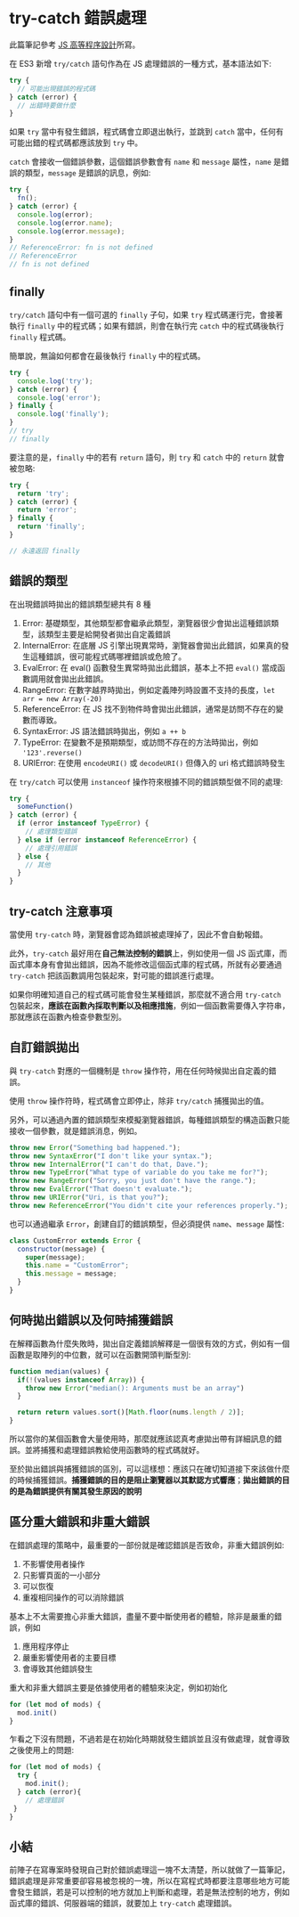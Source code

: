 # try-catch 錯誤處理

此篇筆記參考 <a href="https://www.books.com.tw/products/F014077744" target="_blank">JS 高等程序設計</a>所寫。

在 ES3 新增 `try/catch` 語句作為在 JS 處理錯誤的一種方式，基本語法如下:

```js
try {
  // 可能出現錯誤的程式碼
} catch (error) {
  // 出錯時要做什麼
}
```
如果 `try` 當中有發生錯誤，程式碼會立即退出執行，並跳到 `catch` 當中，任何有可能出錯的程式碼都應該放到 `try` 中。

`catch` 會接收一個錯誤參數，這個錯誤參數會有 `name` 和 `message` 屬性，`name` 是錯誤的類型，`message` 是錯誤的訊息，例如:

```js
try {
  fn();
} catch (error) {
  console.log(error);
  console.log(error.name);
  console.log(error.message);
}
// ReferenceError: fn is not defined
// ReferenceError
// fn is not defined
```
## finally 
`try/catch` 語句中有一個可選的 `finally` 子句，如果 `try` 程式碼運行完，會接著執行 `finally` 中的程式碼；如果有錯誤，則會在執行完 `catch` 中的程式碼後執行 `finally` 程式碼。

簡單說，無論如何都會在最後執行 `finally` 中的程式碼。

```js
try {
  console.log('try');
} catch (error) {
  console.log('error');
} finally {
  console.log('finally');
}
// try
// finally
```
要注意的是，`finally` 中的若有 `return` 語句，則 `try` 和 `catch` 中的 `return` 就會被忽略:

```js
try {
  return 'try';
} catch (error) {
  return 'error';
} finally {
  return 'finally';
}

// 永遠返回 finally
```

## 錯誤的類型
在出現錯誤時拋出的錯誤類型總共有 8 種
1. Error: 基礎類型，其他類型都會繼承此類型，瀏覽器很少會拋出這種錯誤類型，該類型主要是給開發者拋出自定義錯誤
2. InternalError: 在底層 JS 引擎出現異常時，瀏覽器會拋出此錯誤，如果真的發生這種錯誤，很可能程式碼哪裡錯誤或危險了。
3. EvalError: 在 eval() 函數發生異常時拋出此錯誤，基本上不把 `eval()` 當成函數調用就會拋出此錯誤。
4. RangeError: 在數字越界時拋出，例如定義陣列時設置不支持的長度，`let arr = new Array(-20)`
5. ReferenceError: 在 JS 找不到物件時會拋出此錯誤，通常是訪問不存在的變數而導致。
6. SyntaxError: JS 語法錯誤時拋出，例如 `a ++ b`
7. TypeError: 在變數不是預期類型，或訪問不存在的方法時拋出，例如 `'123'.reverse()`
8. URIError: 在使用 `encodeURI()` 或 `decodeURI()` 但傳入的 uri 格式錯誤時發生

在 `try/catch` 可以使用 `instanceof` 操作符來根據不同的錯誤類型做不同的處理:

```js
try {
  someFunction()
} catch (error) {
  if (error instanceof TypeError) {
    // 處理類型錯誤
  } else if (error instanceof ReferenceError) {
    // 處理引用錯誤
  } else {
    // 其他
  }
}
```

## try-catch 注意事項
當使用 `try-catch` 時，瀏覽器會認為錯誤被處理掉了，因此不會自動報錯。

此外，`try-catch` 最好用在**自己無法控制的錯誤**上，例如使用一個 JS 函式庫，而函式庫本身有會拋出錯誤，因為不能修改這個函式庫的程式碼，所就有必要通過 `try-catch` 把該函數調用包裝起來，對可能的錯誤進行處理。

如果你明確知道自己的程式碼可能會發生某種錯誤，那麼就不適合用 `try-catch` 包裝起來，**應該在函數內採取判斷以及相應措施**，例如一個函數需要傳入字符串，那就應該在函數內檢查參數型別。

## 自訂錯誤拋出
與 `try-catch` 對應的一個機制是 `throw` 操作符，用在任何時候拋出自定義的錯誤。

使用 `throw` 操作符時，程式碼會立即停止，除非 `try/catch` 捕獲拋出的值。

另外，可以通過內置的錯誤類型來模擬瀏覽器錯誤，每種錯誤類型的構造函數只能接收一個參數，就是錯誤消息，例如。
```js
throw new Error("Something bad happened."); 
throw new SyntaxError("I don't like your syntax."); 
throw new InternalError("I can't do that, Dave."); 
throw new TypeError("What type of variable do you take me for?"); 
throw new RangeError("Sorry, you just don't have the range."); 
throw new EvalError("That doesn't evaluate."); 
throw new URIError("Uri, is that you?"); 
throw new ReferenceError("You didn't cite your references properly."); 
```

也可以通過繼承 `Error`，創建自訂的錯誤類型，但必須提供 `name`、`message` 屬性:

```js
class CustomError extends Error { 
  constructor(message) { 
    super(message); 
    this.name = "CustomError"; 
    this.message = message; 
  } 
} 
```

## 何時拋出錯誤以及何時捕獲錯誤
在解釋函數為什麼失敗時，拋出自定義錯誤解釋是一個很有效的方式，例如有一個函數是取陣列的中位數，就可以在函數開頭判斷型別:

```js
function median(values) {
  if(!(values instanceof Array)) {
    throw new Error("median(): Arguments must be an array")
  }

  return return values.sort()[Math.floor(nums.length / 2)]; 
}
```

所以當你的某個函數會大量使用時，那麼就應該認真考慮拋出帶有詳細訊息的錯誤。並將捕獲和處理錯誤教給使用函數時的程式碼就好。

至於拋出錯誤與捕獲錯誤的區別，可以這樣想：應該只在確切知道接下來該做什麼的時候捕獲錯誤。**捕獲錯誤的目的是阻止瀏覽器以其默認方式響應**；**拋出錯誤的目的是為錯誤提供有關其發生原因的說明**

## 區分重大錯誤和非重大錯誤
在錯誤處理的策略中，最重要的一部份就是確認錯誤是否致命，非重大錯誤例如:
1. 不影響使用者操作
2. 只影響頁面的一小部分
3. 可以恢復
4. 重複相同操作的可以消除錯誤

基本上不太需要擔心非重大錯誤，盡量不要中斷使用者的體驗，除非是嚴重的錯誤，例如
1. 應用程序停止
2. 嚴重影響使用者的主要目標
3. 會導致其他錯誤發生

重大和非重大錯誤主要是依據使用者的體驗來決定，例如初始化
```js
for (let mod of mods) {
  mod.init()
}
```
乍看之下沒有問題，不過若是在初始化時期就發生錯誤並且沒有做處理，就會導致之後使用上的問題:
```js
for (let mod of mods) {
  try { 
    mod.init(); 
  } catch (error){ 
    // 處理錯誤
 } 
}
```

## 小結
前陣子在寫專案時發現自己對於錯誤處理這一塊不太清楚，所以就做了一篇筆記，錯誤處理是非常重要卻容易被忽視的一塊，所以在寫程式時都要注意哪些地方可能會發生錯誤，若是可以控制的地方就加上判斷和處理，若是無法控制的地方，例如函式庫的錯誤、伺服器端的錯誤，就要加上 `try-catch` 處理錯誤。